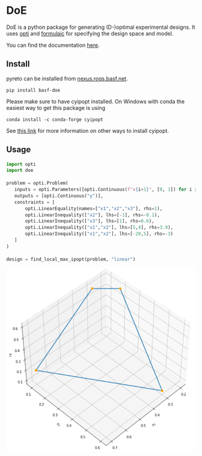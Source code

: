 # DoE

DoE is a python package for generating (D-)optimal experimental designs. 
It uses [opti](https://basf.github.io/mopti/) and [formulaic](https://matthewwardrop.github.io/formulaic/) for specifying the design space and model.

You can find the documentation [here](http://bayesopt.docs.basf.net/doe).


## Install

pyreto can be installed from [nexus.roqs.basf.net](https://developer.docs.basf.net/setup/python/#configure).
```
pip install basf-doe
```
Please make sure to have cyipopt installed. 
On Windows with conda the easiest way to get this package is using
```
conda install -c conda-forge cyipopt
```
See [this link](https://cyipopt.readthedocs.io/en/stable/install.html) for more information on other ways to install cyipopt.


## Usage

```python
import opti
import doe

problem = opti.Problem(
   inputs = opti.Parameters([opti.Continuous(f"x{i+1}", [0, 1]) for i in range(3)]),
   outputs = [opti.Continuous("y")],
   constraints = [
       opti.LinearEquality(names=["x1","x2","x3"], rhs=1),
       opti.LinearInequality(["x2"], lhs=[-1], rhs=-0.1),
       opti.LinearInequality(["x3"], lhs=[1], rhs=0.6),
       opti.LinearInequality(["x1","x2"], lhs=[5,4], rhs=3.9),
       opti.LinearInequality(["x1","x2"], lhs=[-20,5], rhs=-3)
   ]
)

design = find_local_max_ipopt(problem, "linear")
```

![doe_example](docs/assets/getting_started_constraints_local_opt.PNG)
